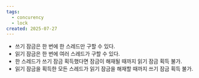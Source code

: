 ```yaml
---
tags:
  - concurency
  - lock
created: 2025-07-27
---
```

- 쓰기 잠금은 한 번에 한 스레드만 구할 수 있다.
- 읽기 잠금은 한 번에 여러 스레드가 구할 수 있다.
- 한 스레드가 쓰기 잠금 획득했다면 잠금이 해재될 때까지 읽기 잠금 획득 불가.
- 읽기 잠금을 획득한 모든 스레드가 읽기 잠금을 해재할 때까지 쓰기 잠금 획득 불가.